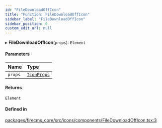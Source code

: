 ```yaml
---
id: "FileDownloadOffIcon"
title: "Function: FileDownloadOffIcon"
sidebar_label: "FileDownloadOffIcon"
sidebar_position: 0
custom_edit_url: null
---
```


▸ **FileDownloadOffIcon**(`props`): `Element`

#### Parameters

| Name | Type |
| :------ | :------ |
| `props` | [`IconProps`](../types/IconProps.md) |

#### Returns

`Element`

#### Defined in

[packages/firecms_core/src/icons/components/FileDownloadOffIcon.tsx:3](https://github.com/FireCMSco/firecms/blob/d45f3739/packages/firecms_core/src/icons/components/FileDownloadOffIcon.tsx#L3)
